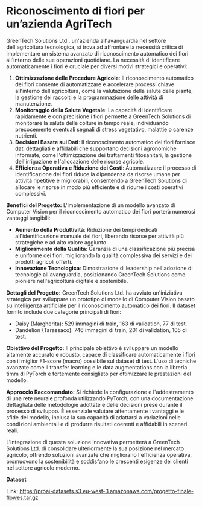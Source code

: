 # Riconoscimento di fiori per un’azienda AgriTech

GreenTech Solutions Ltd., un'azienda all'avanguardia nel settore dell'agricoltura tecnologica, si trova ad affrontare la necessità critica di implementare un sistema avanzato di riconoscimento automatico dei fiori all'interno delle sue operazioni quotidiane. La necessità di identificare automaticamente i fiori è cruciale per diversi motivi strategici e operativi:

1. **Ottimizzazione delle Procedure Agricole**: Il riconoscimento automatico dei fiori consente di automatizzare e accelerare processi chiave all'interno dell'agricoltura, come la valutazione della salute delle piante, la gestione dei raccolti e la programmazione delle attività di manutenzione.
2. **Monitoraggio della Salute Vegetale**: La capacità di identificare rapidamente e con precisione i fiori permette a GreenTech Solutions di monitorare la salute delle colture in tempo reale, individuando precocemente eventuali segnali di stress vegetativo, malattie o carenze nutrienti.
3. **Decisioni Basate sui Dati**: Il riconoscimento automatico dei fiori fornisce dati dettagliati e affidabili che supportano decisioni agronomiche informate, come l'ottimizzazione dei trattamenti fitosanitari, la gestione dell'irrigazione e l'allocazione delle risorse agricole.
4. **Efficienza Operativa e Riduzione dei Costi**: Automatizzare il processo di identificazione dei fiori riduce la dipendenza da risorse umane per attività ripetitive e migliorabili, consentendo a GreenTech Solutions di allocare le risorse in modo più efficiente e di ridurre i costi operativi complessivi.

**Benefici del Progetto:** L'implementazione di un modello avanzato di Computer Vision per il riconoscimento automatico dei fiori porterà numerosi vantaggi tangibili:

- **Aumento della Produttività**: Riduzione dei tempi dedicati all'identificazione manuale dei fiori, liberando risorse per attività più strategiche e ad alto valore aggiunto.
- **Miglioramento della Qualità**: Garanzia di una classificazione più precisa e uniforme dei fiori, migliorando la qualità complessiva dei servizi e dei prodotti agricoli offerti.
- **Innovazione Tecnologica**: Dimostrazione di leadership nell'adozione di tecnologie all'avanguardia, posizionando GreenTech Solutions come pioniere nell'agricoltura digitale e sostenibile.

**Dettagli del Progetto:** GreenTech Solutions Ltd. ha avviato un'iniziativa strategica per sviluppare un prototipo di modello di Computer Vision basato su intelligenza artificiale per il riconoscimento automatico dei fiori. Il dataset fornito include due categorie principali di fiori:

- Daisy (Margherita): 529 immagini di train, 163 di validation, 77 di test.
- Dandelion (Tarassaco): 746 immagini di train, 201 di validation, 105 di test.

**Obiettivo del Progetto:** Il principale obiettivo è sviluppare un modello altamente accurato e robusto, capace di classificare automaticamente i fiori con il miglior F1-score (macro) possibile sul dataset di test. L'uso di tecniche avanzate come il transfer learning e le data augmentations con la libreria timm di PyTorch è fortemente consigliato per ottimizzare le prestazioni del modello.

**Approccio Raccomandato:** Si richiede la configurazione e l'addestramento di una rete neurale profonda utilizzando PyTorch, con una documentazione dettagliata delle metodologie adottate e delle decisioni prese durante il processo di sviluppo. È essenziale valutare attentamente i vantaggi e le sfide del modello, inclusa la sua capacità di adattarsi a variazioni nelle condizioni ambientali e di produrre risultati coerenti e affidabili in scenari reali.

L'integrazione di questa soluzione innovativa permetterà a GreenTech Solutions Ltd. di consolidare ulteriormente la sua posizione nel mercato agricolo, offrendo soluzioni avanzate che migliorano l'efficienza operativa, promuovono la sostenibilità e soddisfano le crescenti esigenze dei clienti nel settore agricolo moderno.

**Dataset**

Link: <https://proai-datasets.s3.eu-west-3.amazonaws.com/progetto-finale-flowes.tar.gz>